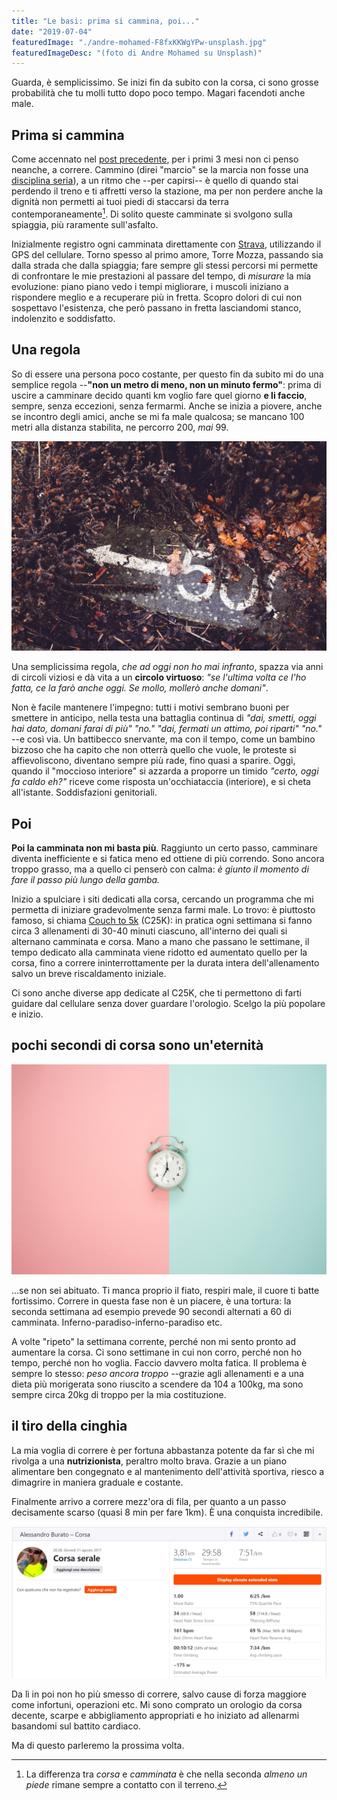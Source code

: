```yaml
---
title: "Le basi: prima si cammina, poi..."
date: "2019-07-04"
featuredImage: "./andre-mohamed-F8fxKKWgYPw-unsplash.jpg"
featuredImageDesc: "(foto di Andre Mohamed su Unsplash)"
---
```


Guarda, è semplicissimo. Se inizi fin da subito con la corsa, ci sono grosse probabilità che tu molli tutto dopo poco tempo. Magari facendoti anche male.<!-- end -->

## Prima si cammina

Come accennato nel [post precedente](/2019/le-basi-come), per i primi 3 mesi non ci penso neanche, a correre. Cammino (direi "marcio" se la marcia non fosse una [disciplina seria](<https://it.wikipedia.org/wiki/Marcia_(atletica_leggera)>)), a un ritmo che --per capirsi-- è quello di quando stai perdendo il treno e ti affretti verso la stazione, ma per non perdere anche la dignità non permetti ai tuoi piedi di staccarsi da terra contemporaneamente[^1]. Di solito queste camminate si svolgono sulla spiaggia, più raramente sull'asfalto.

Inizialmente registro ogni camminata direttamente con [Strava](https://www.strava.com), utilizzando il GPS del cellulare. Torno spesso al primo amore, Torre Mozza, passando sia dalla strada che dalla spiaggia; fare sempre gli stessi percorsi mi permette di confrontare le mie prestazioni al passare del tempo, di _misurare_ la mia evoluzione: piano piano vedo i tempi migliorare, i muscoli iniziano a rispondere meglio e a recuperare più in fretta. Scopro dolori di cui non sospettavo l'esistenza, che però passano in fretta lasciandomi stanco, indolenzito e soddisfatto.

## Una regola

So di essere una persona poco costante, per questo fin da subito mi do una semplice regola --**"non un metro di meno, non un minuto fermo"**: prima di uscire a camminare decido quanti km voglio fare quel giorno **e li faccio**, sempre, senza eccezioni, senza fermarmi. Anche se inizia a piovere, anche se incontro degli amici, anche se mi fa male qualcosa; se mancano 100 metri alla distanza stabilita, ne percorro 200, _mai_ 99.

![Cammina, cammina! (foto di Justin Little su Unsplash)](justin-little-hxUnNtWIjso-unsplash.jpg)

Una semplicissima regola, _che ad oggi non ho mai infranto_, spazza via anni di circoli viziosi e dà vita a un **circolo virtuoso**: _"se l'ultima volta ce l'ho fatta, ce la farò anche oggi. Se mollo, mollerò anche domani"_.

Non è facile mantenere l'impegno: tutti i motivi sembrano buoni per smettere in anticipo, nella testa una battaglia continua di _"dai, smetti, oggi hai dato, domani farai di più"_ _"no."_ _"dai, fermati un attimo, poi riparti"_ _"no."_ --e così via. Un battibecco snervante, ma con il tempo, come un bambino bizzoso che ha capito che non otterrà quello che vuole, le proteste si affievoliscono, diventano sempre più rade, fino quasi a sparire. Oggi, quando il "moccioso interiore" si azzarda a proporre un timido _"certo, oggi fa caldo eh?"_ riceve come risposta un'occhiataccia (interiore), e si cheta all'istante. Soddisfazioni genitoriali.

## Poi

**Poi la camminata non mi basta più**. Raggiunto un certo passo, camminare diventa inefficiente e si fatica meno ed ottiene di più correndo. Sono ancora troppo grasso, ma a quello ci penserò con calma: _è giunto il momento di fare il passo più lungo della gamba._

Inizio a spulciare i siti dedicati alla corsa, cercando un programma che mi permetta di iniziare gradevolmente senza farmi male. Lo trovo: è piuttosto famoso, si chiama [Couch to 5k](https://www.c25k.com/c25k_italian.htm) (C25K): in pratica ogni settimana si fanno circa 3 allenamenti di 30-40 minuti ciascuno, all'interno dei quali si alternano camminata e corsa. Mano a mano che passano le settimane, il tempo dedicato alla camminata viene ridotto ed aumentato quello per la corsa, fino a correre ininterrottamente per la durata intera dell'allenamento salvo un breve riscaldamento iniziale.

Ci sono anche diverse app dedicate al C25K, che ti permettono di farti guidare dal cellulare senza dover guardare l'orologio. Scelgo la più popolare e inizio.

## pochi secondi di corsa sono un'eternità

![Il tempo scorre molto lento quando fatichi](icons8-team-dhZtNlvNE8M-unsplash.jpg)

...se non sei abituato. Ti manca proprio il fiato, respiri male, il cuore ti batte fortissimo. Correre in questa fase non è un piacere, è una tortura: la seconda settimana ad esempio prevede 90 secondi alternati a 60 di camminata. Inferno-paradiso-inferno-paradiso etc.

A volte "ripeto" la settimana corrente, perché non mi sento pronto ad aumentare la corsa. Ci sono settimane in cui non corro, perché non ho tempo, perché non ho voglia. Faccio davvero molta fatica. Il problema è sempre lo stesso: _peso ancora troppo_ --grazie agli allenamenti e a una dieta più morigerata sono riuscito a scendere da 104 a 100kg, ma sono sempre circa 20kg di troppo per la mia costituzione.

## il tiro della cinghia

La mia voglia di correre è per fortuna abbastanza potente da far sì che mi rivolga a una **nutrizionista**, peraltro molto brava. Grazie a un piano alimentare ben congegnato e al mantenimento dell'attività sportiva, riesco a dimagrire in maniera graduale e costante.

Finalmente arrivo a correre mezz'ora di fila, per quanto a un passo decisamente scarso (quasi 8 min per fare 1km). È una conquista incredibile.

![La prima mezz'ora consecutiva di corsa!](la_prima_mezza_ora.png)

Da lì in poi non ho più smesso di correre, salvo cause di forza maggiore come infortuni, operazioni etc. Mi sono comprato un orologio da corsa decente, scarpe e abbigliamento appropriati e ho iniziato ad allenarmi basandomi sul battito cardiaco.

Ma di questo parleremo la prossima volta.

[^1]: La differenza tra _corsa_ e _camminata_ è che nella seconda _almeno un piede_ rimane sempre a contatto con il terreno.
